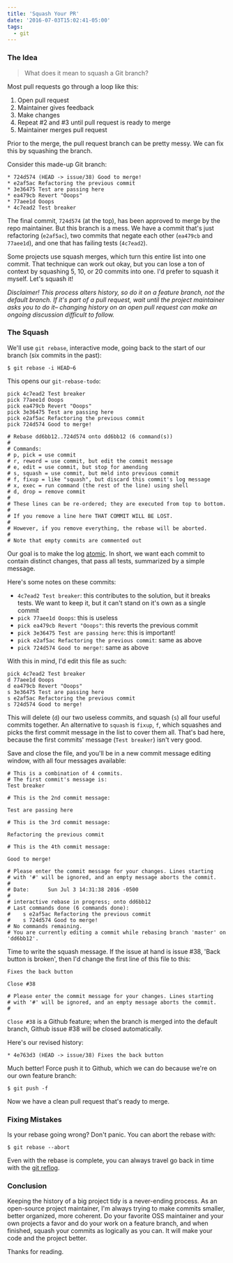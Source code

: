 ```yaml
---
title: 'Squash Your PR'
date: '2016-07-03T15:02:41-05:00'
tags:
  - git
---
```


### The Idea

> What does it mean to squash a Git branch?

Most pull requests go through a loop like this:

1. Open pull request
2. Maintainer gives feedback
3. Make changes
4. Repeat #2 and #3 until pull request is ready to merge
5. Maintainer merges pull request

Prior to the merge, the pull request branch can be pretty messy. We can fix
this by squashing the branch.

Consider this made-up Git branch:

```
* 724d574 (HEAD -> issue/38) Good to merge!
* e2af5ac Refactoring the previous commit
* 3e36475 Test are passing here
* ea479cb Revert "Ooops"
* 77aee1d Ooops
* 4c7ead2 Test breaker
```

The final commit, `724d574` (at the top), has been approved to merge by the
repo maintainer. But this branch is  a mess. We have a commit that's just
refactoring (`e2af5ac`), two commits that negate each other (`ea479cb` and
`77aee1d`), and one that has failing tests (`4c7ead2`).

Some projects use squash merges, which turn this entire list into one commit.
That technique can work out okay, but you can lose a ton of context by
squashing 5, 10, or 20 commits into one. I'd prefer to squash it myself. Let's
squash it!

*Disclaimer! This process alters history, so do it on a feature branch, not the
default branch. If it's part of a pull request, wait until the project
maintainer asks you to do it– changing history on an open pull request can make
an ongoing discussion difficult to follow.*

### The Squash

We'll use  `git rebase`, interactive mode, going back to the start of our
branch (six commits in the past):

```
$ git rebase -i HEAD~6
```

This opens our `git-rebase-todo`:

```
pick 4c7ead2 Test breaker
pick 77aee1d Ooops
pick ea479cb Revert "Ooops"
pick 3e36475 Test are passing here
pick e2af5ac Refactoring the previous commit
pick 724d574 Good to merge!

# Rebase dd6bb12..724d574 onto dd6bb12 (6 command(s))
#
# Commands:
# p, pick = use commit
# r, reword = use commit, but edit the commit message
# e, edit = use commit, but stop for amending
# s, squash = use commit, but meld into previous commit
# f, fixup = like "squash", but discard this commit's log message
# x, exec = run command (the rest of the line) using shell
# d, drop = remove commit
#
# These lines can be re-ordered; they are executed from top to bottom.
#
# If you remove a line here THAT COMMIT WILL BE LOST.
#
# However, if you remove everything, the rebase will be aborted.
#
# Note that empty commits are commented out
```

Our goal is to make the log
[atomic](https://en.wikipedia.org/wiki/Atomic_commit). In short, we want each
commit to contain distinct changes, that pass all tests, summarized by a simple
message.

Here's some notes on these commits:

- `4c7ead2 Test breaker`: this contributes to the solution, but it breaks tests. We want to keep it, but it can't stand on it's own as a single commit
- `pick 77aee1d Ooops`: this is useless
- `pick ea479cb Revert "Ooops"`: this reverts the previous commit
- `pick 3e36475 Test are passing here`: this is important!
- `pick e2af5ac Refactoring the previous commit`: same as above
- `pick 724d574 Good to merge!`: same as above

With this in mind, I'd edit this file as such:

```
pick 4c7ead2 Test breaker
d 77aee1d Ooops
d ea479cb Revert "Ooops"
s 3e36475 Test are passing here
s e2af5ac Refactoring the previous commit
s 724d574 Good to merge!
```

This will delete (`d`) our two useless commits, and squash (`s`) all four
useful commits together. An alternative to `squash` is `fixup`, `f`, which
squashes and picks the first commit message in the list to cover them all.
That's bad here, because the first commits' message (`Test breaker`) isn't very
good.

Save and close the file, and you'll be in a new commit message editing window,
with all four messages available:

```
# This is a combination of 4 commits.
# The first commit's message is:
Test breaker

# This is the 2nd commit message:

Test are passing here

# This is the 3rd commit message:

Refactoring the previous commit

# This is the 4th commit message:

Good to merge!

# Please enter the commit message for your changes. Lines starting
# with '#' will be ignored, and an empty message aborts the commit.
#
# Date:      Sun Jul 3 14:31:38 2016 -0500
#
# interactive rebase in progress; onto dd6bb12
# Last commands done (6 commands done):
#    s e2af5ac Refactoring the previous commit
#    s 724d574 Good to merge!
# No commands remaining.
# You are currently editing a commit while rebasing branch 'master' on 'dd6bb12'.
```

Time to write the squash message. If the issue at hand is issue #38, 'Back
button is broken', then I'd change the first line of this file to this:

```
Fixes the back button

Close #38

# Please enter the commit message for your changes. Lines starting
# with '#' will be ignored, and an empty message aborts the commit.
#
```

`Close #38` is a Github feature; when the branch is merged into the default
branch, Github issue #38 will be closed automatically.

Here's our revised history:

```
* 4e763d3 (HEAD -> issue/38) Fixes the back button
```

Much better! Force push it to Github, which we can do because we're on our own
feature branch:

```
$ git push -f
```

Now we have a clean pull request that's ready to merge.

### Fixing Mistakes

Is your rebase going wrong? Don't panic. You can abort the rebase with:

```
$ git rebase --abort
```

Even with the rebase is complete, you can always travel go back in time with
the [git
reflog](https://til.hashrocket.com/posts/9c3ea5a6f6-undo-a-git-mistake).

### Conclusion

Keeping the history of a big project tidy is a never-ending process. As an
open-source project maintainer, I'm always trying to make commits smaller,
better organized, more coherent. Do your favorite OSS maintainer and your own
projects a favor and do your work on a feature branch, and when finished,
squash your commits as logically as you can. It will make your code and the
project better.

Thanks for reading.
